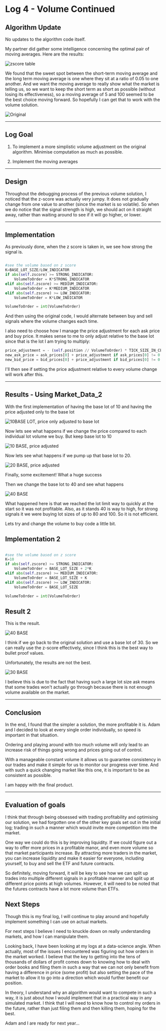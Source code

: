 # Log 4 - Volume Continued

## Algorithm Update
No updates to the algorithm code itself.

My partner did gather some intelligence concerning the optimal pair of moving averages. Here are the results: 

![zscore table](./LOG4PICS/movavg.png)

We found that the sweet spot between the short-term moving average and the long term moving average is one where they sit at a ratio of 0.05 to one another. And we want the moving average to really show what the market is telling us, so we want to keep the short term as short as possible (without losing its effectiveness), so a moving average of 5 and 100 seemed to be the best choice moving forward. So hopefully I can get that to work with the volume solution.

![Original](./LOG4PICS/InitialRun.png)

---

## Log Goal
1. To implement a more simplistic volume adjustment on the original algorithm. Minimise computation as much as possible. 

2. Implement the moving averages

---

## Design

Throughout the debugging process of the previous volume solution, I noticed that the z-score was actually very jumpy. It does not gradually change from one value to another (since the market is so volatile). So when we do notice that the signal strength is high, we should act on it straight away, rather than waiting around to see if it will go higher, or lower.

---

## Implementation

As previously done, when the z score is taken in, we see how strong the signal is.

``` python

#see the volume based on z score
K=BASE_LOT_SIZE/LOW_INDICATOR
if abs(self.zscore) >= STRONG_INDICATOR:
    VolumeToOrder = K*STRONG_INDICATOR
elif abs(self.zscore) >= MEDIUM_INDICATOR:
    VolumeToOrder = K*MEDIUM_INDICATOR
elif abs(self.zscore) >= LOW_INDICATOR:
    VolumeToOrder = K*LOW_INDICATOR

VolumeToOrder = int(VolumeToOrder)

```

And then using the original code, I would alternate between buy and sell signals where the volume changes each time.

I also need to choose how I manage the price adjustment for each ask price and buy price. It makes sense to me to only adjust relative to the base lot since that is the lot I am trying to multiply:

``` python
price_adjustment = - (self.position // VolumeToOrder) * TICK_SIZE_IN_CENTS
new_ask_price = ask_prices[0] + price_adjustment if ask_prices[0] != 0 else 0
new_bid_price = bid_prices[0] + price_adjustment if bid_prices[0] != 0 else 0
```

I'll then see if setting the price adjustment relative to every volume change will work after this. 

---
## Results - Using Market_Data_2

With the first implementation of having the base lot of 10 and having the price adjusted only to the base lot

![10BASE LOT, price only adjusted to base lot](./LOG4PICS/10LOT-noPA.png)

Now lets see what happens if we change the price compared to each individual lot volume we buy. But keep base lot to 10

![10 BASE, price adjusted](./LOG4PICS/10LOT-PA-Variable.png)

Now lets see what happens if we pump up that base lot to 20.

![20 BASE, price adjusted](./LOG4PICS/20LOT-PA-Variable.png)

Finally, some excitement! What a huge success

Then we change the base lot to 40 and see what happens

![40 BASE](./LOG4PICS/40LOT.png)

What happened here is that we reached the lot limit way to quickly at the start so it was not profitable. Also, as it stands 40 is way to high, for strong signals it we were buying lot sizes of up to 80 and 100. So it is not efficient. 

Lets try and change the volume to buy code a little bit.

## Implementation 2

``` python

#see the volume based on z score
K=10
if abs(self.zscore) >= STRONG_INDICATOR:
    VolumeToOrder = BASE_LOT_SIZE + 2*K
elif abs(self.zscore) >= MEDIUM_INDICATOR:
    VolumeToOrder = BASE_LOT_SIZE + K
elif abs(self.zscore) >= LOW_INDICATOR:
    VolumeToOrder = BASE_LOT_SIZE

VolumeToOrder = int(VolumeToOrder)

```

## Result 2

This is the result.

![40 BASE](./LOG4PICS/40LOT-new.png)

I think if we go back to the original solution and use a base lot of 30. So we can really use the z-score effectively, since I think this is the best way to bullet proof values. 

Unfortunately, the results are not the best. 

![30 BASE](./LOG4PICS/30LOT-PA.png)

I believe this is due to the fact that having such a large lot size ask means that some trades won't actually go through because there is not enough volume available on the market.


---
## Conclusion
In the end, I found that the simpler a solution, the more profitable it is. Adam and I decided to look at every single order individually, so speed is important in that situation. 

Ordering and playing around with too much volume will only lead to an increase risk of things going wrong and prices going out of control.

With a manageable constant volume it allows us to guarantee consistency in our trades and make it simple for us to monitor our progress over time. And with such a quick changing market like this one, it is important to be as consistent as possible.

I am happy with the final product.

---

## Evaluation of goals
I think that through being obsessed with trading profitability and optimising our solution, we had forgotten one of the other key goals set out in the initial log; trading in such a manner which would invite more competition into the market.

One way we could do this is by improving liquidity. If we could figure out a way to offer more prices in a profitable manor, and even more volume so that market participants increase. By attracting more traders in the market, you can increase liquidity and make it easier for everyone, including yourself, to buy and sell the ETF and future contracts.

So definitely, moving forward, it will be key to see how we can split up trades into multiple different signals in a profitable manner and split up at different price points at high volumes. However, it will need to be noted that the futures contracts have a lot more volume than ETFs. 


## Next Steps

Though this is my final log, I will continue to play around and hopefully implement something I can use on actual markets. 

For next steps I believe I need to knuckle down on really understanding markets, and how I can manipulate them. 

Looking back, I have been looking at my logs at a data-science angle. When actually, most of the issues I encountered was figuring out how orders in the market worked. I believe that the key to getting into the tens of thousands of dollars of profit comes down to knowing how to deal with order books and filing them in such a way that we can not only benefit from having a difference in price (some profit) but also setting the pace of the market to allow it to go into a direction which would further benefit our position. 

In theory, I understand why an algorithm would want to compete in such a way, it is just about how I would implement that in a practical way in any simulated market. I think that I will need to know how to control my orders in the future, rather than just filing them and then killing them, hoping for the best. 

Adam and I are ready for next year...